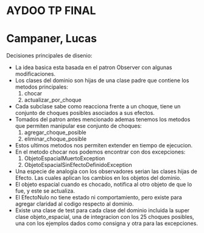 AYDOO TP FINAL
===============
Campaner, Lucas
===============

Decisiones principales de disenio:

* La idea basica esta basada en el patron Observer con algunas modificaciones.
* Los clases del dominio son hijas de una clase padre que contiene los metodos principales: 
	1. chocar
	2. actualizar_por_choque
* Cada subclase sabe como reacciona frente a un choque, tiene un conjunto de choques posibles asociados a sus efectos. 
* Tomados del patron antes mencionado ademas tenemos los metodos que permiten manipular ese conjunto de choques:
	1. agregar_choque_posible
	2. eliminar_choque_posible
* Estos ultimos metodos nos permiten extender en tiempo de ejecucion.
* En el metodo chocar nos podemos encontrar con dos excepciones:
	1. ObjetoEspacialMuertoException
	2. ObjetoEspacialSinEfectoDefinidoException
* Una especie de analogia con los observadores serian las clases hijas de Efecto. Las cuales aplican los cambios en los objetos del dominio.
* El objeto espacial cuando es chocado, notifica al otro objeto de que lo fue, y este se actualiza.
* El EfectoNulo no tiene estado ni comportamiento, pero existe para agregar claridad al codigo respecto al dominio.
* Existe una clase de test para cada clase del dominio incluida la super clase objeto_espacial, una de integracion con los 25 choques posibles, una con los ejemplos dados como consigna y otra para las excepciones.

